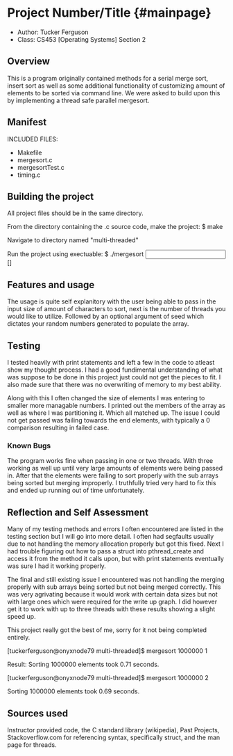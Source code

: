 # Project Number/Title {#mainpage}

* Author: Tucker Ferguson
* Class: CS453 [Operating Systems] Section 2

## Overview

This is a program originally contained methods for a serial merge sort, insert sort as well as 
some additional functionality of customizing amount of elements to be sorted via command line. 
We were asked to build upon this by implementing a thread safe parallel mergesort. 

## Manifest

INCLUDED FILES:

 * Makefile
 * mergesort.c
 * mergesortTest.c
 * timing.c
 
## Building the project

All project files should be in the same directory.

From the directory containing the .c source code, make the project:
    $ make

Navigate to directory named "multi-threaded"

Run the project using exectuable:
    $ ./mergesort  <input size> <number of threads> [<seed>] 



## Features and usage

The usage is quite self explanitory with the user being able to pass in the input size of amount of 
characters to sort, next is the number of threads you would like to utilize. Followed by an optional
argument of seed which dictates your random numbers generated to populate the array.


## Testing

I tested heavily with print statements and left a few in the code to atleast show my thought process. I had a
good fundimental understanding of what was suppose to be done in this project just could not get the pieces to fit.
I also made sure that there was no overwriting of memory to my best ability.

Along with this I often changed the size of elements I was entering to smaller more managable numbers. I 
printed out the members of the array as well as where I was partitioning it. Which all matched up.
The issue I could not get passed was failing towards the end elements, with typically a 0 comparison resulting 
in failed case. 




### Known Bugs

The program works fine when passing in one or two threads. With three working as well up until very large amounts of
elements were being passed in. After that the elements were failing to sort properly with the sub arrays being sorted
but merging improperly. I truthfully tried very hard to fix this and ended up running out of time unfortunately.

## Reflection and Self Assessment

Many of my testing methods and errors I often encountered are listed in the testing section but I will
go into more detail. I often had segfaults usually due to not handling the memory allocation properly but got this
fixed. Next I had trouble figuring out how to pass a struct into pthread_create and access it from the method it 
calls upon, but with print statements eventually was sure I had it working properly.

The final and still existing issue I encountered was not handling the merging properly with sub arrays being sorted 
but not being merged correctly. This was very agrivating because it would work with certain data sizes but not with large
ones which were required for the write up graph. I did however get it to work with up to three threads with these results
showing a slight speed up. 

This project really got the best of me, sorry for it not being completed entirely. 


[tuckerferguson@onyxnode79 multi-threaded]$ mergesort 1000000 1

Result: Sorting 1000000 elements took 0.71 seconds.

[tuckerferguson@onyxnode79 multi-threaded]$ mergesort 1000000 2

Sorting 1000000 elements took 0.69 seconds.



## Sources used

Instructor provided code, the C standard library (wikipedia),
Past Projects, Stackoverflow.com for referencing syntax, specifically struct,
and the man page for threads. 
